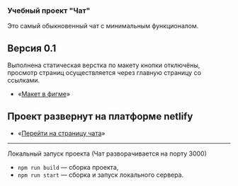 ### Учебный проект "Чат"

Это самый обыкновенный чат с минимальным функционалом.

## Версия 0.1

Выполнена статическая верстка по макету кнопки отключёны, просмотр страниц осуществляется через главную страницу со ссылками.

- «[Макет в фигме](https://www.figma.com/file/VTKel1DDWSFbUJbdXuJpx8/WBW_underwold?node-id=114%3A203&t=tPSWiQ2DJmbvmmmp-1)»

## Проект развернут на платформе netlify

- «[Перейти на страницу чата](https://snazzy-raindrop-856542.netlify.app/)»

---

Локальный запуск проекта (Чат разворачивается на порту 3000)

- `npm run build` — сборка проекта,
- `npm run start` — сборка и запуск локального сервера.
